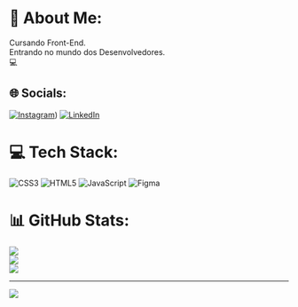# 💫 About Me:
Cursando Front-End.<br>Entrando no mundo dos Desenvolvedores.<br>💻


## 🌐 Socials:
[![Instagram](https://img.shields.io/badge/Instagram-%23E4405F.svg?logo=Instagram&logoColor=white)](https://www.instagram.com/fabiio_olliveira/)) [![LinkedIn](https://img.shields.io/badge/LinkedIn-%230077B5.svg?logo=linkedin&logoColor=white)](https://linkedin.com/in/www.linkedin.com/in/fabiobarbosa2022) 

# 💻 Tech Stack:
![CSS3](https://img.shields.io/badge/css3-%231572B6.svg?style=for-the-badge&logo=css3&logoColor=white) ![HTML5](https://img.shields.io/badge/html5-%23E34F26.svg?style=for-the-badge&logo=html5&logoColor=white) ![JavaScript](https://img.shields.io/badge/javascript-%23323330.svg?style=for-the-badge&logo=javascript&logoColor=%23F7DF1E) 	![Figma](https://img.shields.io/badge/figma-%23F24E1E.svg?style=for-the-badge&logo=figma&logoColor=white)
# 📊 GitHub Stats:
![](https://github-readme-stats.vercel.app/api?username=devsfabio&theme=gotham&hide_border=false&include_all_commits=true&count_private=true)<br/>
![](https://github-readme-streak-stats.herokuapp.com/?user=devsfabio&theme=gotham&hide_border=false)<br/>
![](https://github-readme-stats.vercel.app/api/top-langs/?username=devsfabio&theme=gotham&hide_border=false&include_all_commits=true&count_private=true&layout=compact)

---
[![](https://visitcount.itsvg.in/api?id=devsfabio&icon=0&color=0)](https://visitcount.itsvg.in)

<!-- Proudly created with GPRM ( https://gprm.itsvg.in ) -->
